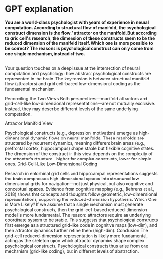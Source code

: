 # GPT explanation
<b>
You are a world-class psychologist with years of experience in neural computation. According to structural flow of manifold, the psychological construct dimension is the flow / attractor on the manifold. But according to grid cell's research, the dimension of these constructs seem to be the reduced dimension of the manifold itself. Which one is more possible to be correct? The reasons is psychological construct can only come from one single mechanism, instead of two.
</b></br></br>

Your question touches on a deep issue at the intersection of neural computation and psychology: how abstract psychological constructs are represented in the brain. The key tension is between structural manifold flow (attractors) and grid cell-based low-dimensional coding as the fundamental mechanism.

Reconciling the Two Views
Both perspectives—manifold attractors and grid-cell-like low-dimensional representations—are not mutually exclusive. Instead, they may describe different levels of the same underlying computation.

Attractor Manifold View

Psychological constructs (e.g., depression, motivation) emerge as high-dimensional dynamic flows on neural manifolds.
These manifolds are structured by recurrent dynamics, meaning different brain areas (e.g., prefrontal cortex, hippocampus) shape stable but flexible cognitive states.
The dimension of the construct in this view depends on the complexity of the attractor’s structure—higher for complex constructs, lower for simple ones.
Grid-Cell-Like Low-Dimensional Coding

Research in entorhinal grid cells and hippocampal representations suggests the brain compresses high-dimensional spaces into structured low-dimensional grids for navigation—not just physical, but also cognitive and conceptual spaces.
Evidence from cognitive mapping (e.g., Behrens et al., 2018) shows that concepts and thoughts follow geometric, low-dimensional representations, supporting the reduced-dimension hypothesis.
Which One is More Likely?
If we assume that a single mechanism must generate psychological constructs, then the grid-cell-based reduced-dimension model is more fundamental.
The reason: attractors require an underlying coordinate system to be stable. This suggests that psychological constructs first emerge as a structured grid-like code in cognitive maps (low-dim), and then attractor dynamics further refine them (high-dim).
Conclusion
The grid-cell reduced-dimension representation is likely more fundamental, acting as the skeleton upon which attractor dynamics shape complex psychological constructs. Psychological constructs thus arise from one mechanism (grid-like coding), but in different levels of abstraction.
